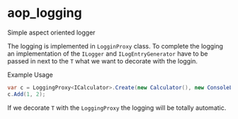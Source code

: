 # aop_logging

Simple aspect oriented logger


The logging is implemented in `LogginProxy` class. To complete the logging an implementation of the `ILogger` and `ILogEntryGenerator` have to be passed in next to the `T` what we want to decorate with the loggin.


Example Usage

```csharp
var c = LoggingProxy<ICalculator>.Create(new Calculator(), new ConsoleLogger(), new LogEntryGenerator());
c.Add(1, 2);
```

If we decorate `T` with the `LoggingProxy` the logging will be totally automatic.
